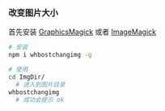 
### 改变图片大小

首先安装 [GraphicsMagick](graphicsmagick.org) 或者 [ImageMagick](imagemagick.org)

```bash
# 安装
npm i whbostchangimg -g

# 使用
cd ImgDir/
  # 进入到图片目录
whbostchangimg
  # 成功会提示 ok
```
